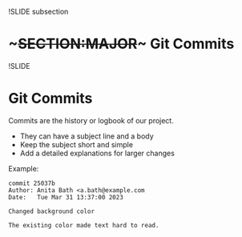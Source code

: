 !SLIDE subsection
# ~~~SECTION:MAJOR~~~ Git Commits

!SLIDE
# Git Commits

Commits are the history or logbook of our project.

* They can have a subject line and a body
* Keep the subject short and simple
* Add a detailed explanations for larger changes

Example:

    commit 25037b
    Author: Anita Bath <a.bath@example.com
    Date:   Tue Mar 31 13:37:00 2023

    Changed background color

    The existing color made text hard to read.
